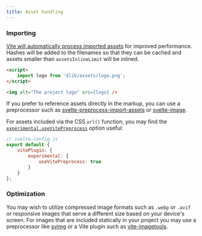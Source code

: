 ```yaml
---
title: Asset handling
---
```


### Importing

[Vite will automatically process imported assets](https://vitejs.dev/guide/assets.html) for improved performance. Hashes will be added to the filenames so that they can be cached and assets smaller than `assetsInlineLimit` will be inlined.

```html
<script>
	import logo from '$lib/assets/logo.png';
</script>

<img alt="The project logo" src={logo} />
```

If you prefer to reference assets directly in the markup, you can use a preprocessor such as [svelte-preprocess-import-assets](https://github.com/bluwy/svelte-preprocess-import-assets) or [svelte-image](https://github.com/matyunya/svelte-image).

For assets included via the CSS `url()` function, you may find the [`experimental.useVitePreprocess`](https://github.com/sveltejs/vite-plugin-svelte/blob/main/docs/config.md#usevitepreprocess) option useful:

```js
// svelte.config.js
export default {
	vitePlugin: {
		experimental: {
			useVitePreprocess: true
		}
	}
};
```

### Optimization

You may wish to utilize compressed image formats such as `.webp` or `.avif` or responsive images that serve a different size based on your device's screen. For images that are included statically in your project you may use a preprocessor like [svimg](https://github.com/xiphux/svimg) or a Vite plugin such as [vite-imagetools](https://github.com/JonasKruckenberg/imagetools).
